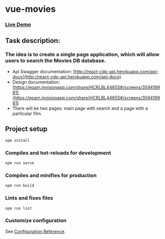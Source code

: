 
# vue-movies

### [Live Demo](http://alexander-lyakhov.github.io/vue-movies)

## Task description:
### The idea is to create a single page application, which will allow users to search the Movies DB database.
* Api Swagger documentation: [http://react-cdp-api.herokuapp.com/api-docs](http://react-cdp-api.herokuapp.com/api-docs)
* Design documentation: [https://epam.invisionapp.com/share/HCRLBL4465S#/screens/359419981](https://epam.invisionapp.com/share/HCRLBL4465S#/screens/359419981)
* There will be two pages: main page with search and a page with a particular film.

## Project setup
```
npm install
```

### Compiles and hot-reloads for development
```
npm run serve
```

### Compiles and minifies for production
```
npm run build
```

### Lints and fixes files
```
npm run lint
```

### Customize configuration
See [Configuration Reference](https://cli.vuejs.org/config/).